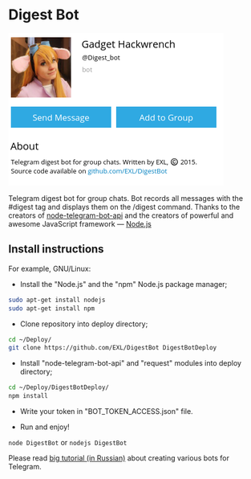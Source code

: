 Digest Bot
=============

![Bot Screen](Screens/DigestBot.png)

Telegram digest bot for group chats.
Bot records all messages with the #digest tag and displays them on the /digest command.
Thanks to the creators of [node-telegram-bot-api](https://github.com/yagop/node-telegram-bot-api) and the creators of powerful and awesome JavaScript framework — [Node.js](https://nodejs.org/en/)

## Install instructions

For example, GNU/Linux:

* Install the "Node.js" and the "npm" Node.js package manager;

```sh
sudo apt-get install nodejs
sudo apt-get install npm
```

* Clone repository into deploy directory;

```sh
cd ~/Deploy/
git clone https://github.com/EXL/DigestBot DigestBotDeploy
```

* Install "node-telegram-bot-api" and "request" modules into deploy directory;

```sh
cd ~/Deploy/DigestBotDeploy/
npm install
```

* Write your token in "BOT_TOKEN_ACCESS.json" file.

* Run and enjoy!

`node DigestBot` or `nodejs DigestBot`

Please read [big tutorial (in Russian)](http://exlmoto.ru/writing-telegram-bots/) about creating various bots for Telegram.

